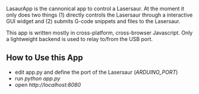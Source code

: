 
LasaurApp is the cannonical app to control a Lasersaur. At the moment it only does two things (1) directly controls the Lasersaur through a interactive GUI widget and (2) submits G-code snippets and files to the Lasersaur.

This app is written mostly in cross-platform, cross-browser Javascript. Only a lightweight backend is used to relay to/from the USB port.

How to Use this App
-------------------

* edit app.py and define the port of the Lasersaur (*ARDUINO_PORT*)
* run *python app.py*
* open *http://localhost:8080*
